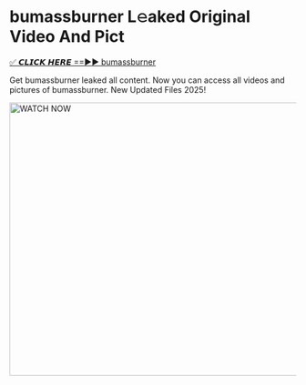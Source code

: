 # bumassburner L𝚎aked Original Video And Pict

<p><a href="https://cliphot.my.id/bumassburner" rel="nofollow">✅ 𝘾𝙇𝙄𝘾𝙆 𝙃𝙀𝙍𝙀 ==►► bumassburner​</a></p>


<p>Get bumassburner leaked all content. Now you can access all videos and pictures of bumassburner. New Updated Files 2025!</p>


<p><a rel="nofollow" title="WATCH NOW" href="https://cliphot.my.id/bumassburner"><img border="bumassburner" height="480" width="720" title="WATCH NOW" alt="WATCH NOW" src="https://i.ibb.co.com/xMMVF88/686577567.gif"></a></p>